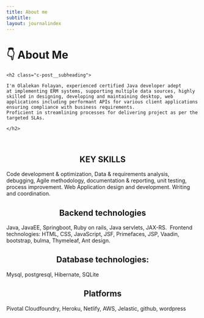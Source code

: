 ```yaml
---
title: About me
subtitle:
layout: journalindex
---
```


<div class="o-section c-post__intro-wrapper">
  <div class="o-title-bar o-title-bar--post">

   <h1 class="o-title-bar__title second-font" >
      👇 About Me
    </h1>

    <h2 class="c-post__subheading">

    I'm Olalekan Folayan, experienced certified Java developer adept at implementing ERM systems, supporting multiple data sources, highly skilled in designing, developing and maintaining desktop, web applications including performant APIs for various client applications ensuring compliance with business requirements. 
    Proficient in streamlining processes for delivering project as per the targeted SLAs.

    </h2>

  </div>

  <div class="c-post__intro o-section__inner">




   <div class="c-post__intro-body">
   <br/>
  <center> <h2> KEY SKILLS </h2></center>
<p>Code development & optimization, Data & requirements analysis, debugging, Agile methodology, documentation & reporting, unit testing, process improvement. Web Application design and development. Writing and coordination.
</p>


<center> <h2>Backend technologies </h2></center>
<p> Java, JavaEE, Springboot, Ruby on rails, Java servlets, JAX-RS.
 Frontend technologies: HTML, CSS, JavaScript, JSF, Primefaces, JSP, Vaadin, bootstrap, bulma, Thymeleaf, Ant design.
</p>
<center> <h2>Database technologies:</h2></center>
<p> Mysql, postgresql, Hibernate, SQLite</p>

<center> <h2>Platforms</h2></center>
 <p>Pivotal Cloudfoundry, Heroku,
Netlify, AWS, Jelastic, github, wordpress </p>



<br/><br/><br/>

   </div>







</div>
